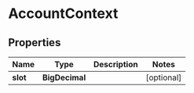 

# AccountContext


## Properties

Name | Type | Description | Notes
------------ | ------------- | ------------- | -------------
**slot** | **BigDecimal** |  |  [optional]



